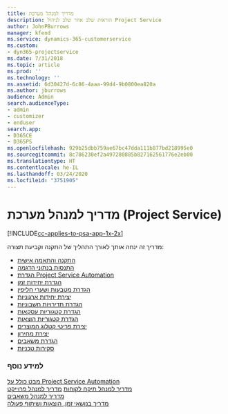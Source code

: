 ```yaml
---
title: מדריך למנהל מערכת
description: הוראות שלב אחר שלב לניהול Project Service
author: JohnPBurrows
manager: kfend
ms.service: dynamics-365-customerservice
ms.custom:
- dyn365-projectservice
ms.date: 7/31/2018
ms.topic: article
ms.prod: ''
ms.technology: ''
ms.assetid: 6d30427d-6c86-4aaa-99d4-9b0800ea820a
ms.author: jburrows
audience: Admin
search.audienceType:
- admin
- customizer
- enduser
search.app:
- D365CE
- D365PS
ms.openlocfilehash: 929b25dbb759ae67bc47dda111b877bd218995e0
ms.sourcegitcommit: 8c786230ef2a497280885b827162561776e2eb00
ms.translationtype: HT
ms.contentlocale: he-IL
ms.lasthandoff: 03/24/2020
ms.locfileid: "3751905"
---
```

# <a name="administrator-guide-project-service"></a>מדריך למנהל מערכת (Project Service)

[!INCLUDE[cc-applies-to-psa-app-1x-2x](../includes/cc-applies-to-psa-app-1x-2x.md)]

מדריך זה ינחה אותך לאורך התהליך של התקנה וקביעת תצורה:  
  
- [התקנה והתאמה אישית](install-customize.md)
- [התנסות בנתוני הדגמה](use-demo-data.md)
- [הגדרת Project Service Automation](configure.md)
- [הגדרת יחידות זמן](set-up-time-units.md)
- [הגדרת מטבעות ושערי חליפין](set-up-currencies-exchange-rates.md)
- [יצירת יחידות ארגוניות](create-organizational-units.md)
- [הגדרת תדירויות חשבוניות](set-up-invoice-frequencies.md)
- [הגדרת קטגוריות עסקאות](configure-transaction-categories.md)
- [הגדרת קטגוריות הוצאות](configure-expense-categories.md)
- [יצירת פריטי קטלוג המוצרים](create-product-catalog-items.md)
- [יצירת מחירון](create-price-list.md)
- [הגדרת משאבים](set-up-resources.md)
- [סקירות טכניות](white-papers.md)
  
### <a name="see-also"></a>למידע נוסף  
 [מבט כולל על Project Service Automation](../project-service/overview.md)    
 [מדריך למנהל תיקח לקוחות](../project-service/account-manager-guide.md) [מדריך למנהל פרוייקט](../project-service/project-manager-guide.md)   
 [מדריך למנהל משאבים](../project-service/resource-manager-guide.md)   
 [‏‫מדריך בנושאי זמן, הוצאות ושיתוף פעולה](../project-service/time-expense-collaboration-guide.md)

